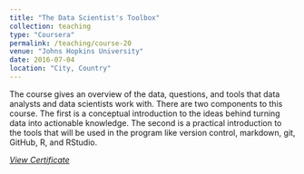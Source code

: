 ```yaml
---
title: "The Data Scientist's Toolbox"
collection: teaching
type: "Coursera"
permalink: /teaching/course-20
venue: "Johns Hopkins University"
date: 2016-07-04
location: "City, Country"
---
```


The course gives an overview of the data, questions, and tools that data analysts and data scientists work with. There are two components to this course. The first is a conceptual introduction to the ideas behind turning data into actionable knowledge. The second is a practical introduction to the tools that will be used in the program like version control, markdown, git, GitHub, R, and RStudio.

[*View Certificate*](https://coursera.org/share/3616537aa0b9e2be5c496c9b977ebd21)
